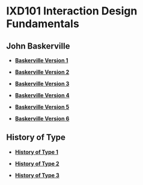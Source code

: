 IXD101 Interaction Design Fundamentals
======================================

John Baskerville
----------------
- **[Baskerville Version 1](https://wobtrix.github.io/john_baskerville/john_baskerville_version1.html)**   
    
- **[Baskerville Version 2](https://wobtrix.github.io/john_baskerville/john_baskerville_version2.html)**

- **[Baskerville Version 3](https://wobtrix.github.io/john_baskerville/john_baskerville_version3.html)**

- **[Baskerville Version 4](https://wobtrix.github.io/john_baskerville/john_baskerville_version4.html)**

- **[Baskerville Version 5](https://wobtrix.github.io/john_baskerville/john_baskerville_version5.html)**

- **[Baskerville Version 6](https://wobtrix.github.io/john_baskerville/john_baskerville_version6.html)**

History of Type
---------------
- **[History of Type 1](https://github.com/Wobtrix/)**  

- **[History of Type 2](https://github.com/Wobtrix/)**

- **[History of Type 3](https://github.com/Wobtrix/)**
